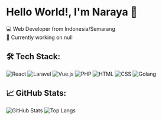# Hello World!, I'm Naraya 👋

💻 Web Developer from Indonesia/Semarang  
🚀 Currently working on null  


## 🛠️ Tech Stack:
![React](https://img.shields.io/badge/-React-61DAFB?style=flat-square&logo=react&logoColor=black)
![Laravel](https://img.shields.io/badge/-Laravel-FF2D20?style=flat-square&logo=laravel&logoColor=white)
![Vue.js](https://img.shields.io/badge/-Vue.js-4FC08D?style=flat-square&logo=vue.js&logoColor=white)
![PHP](https://img.shields.io/badge/-PHP-777BB4?style=flat-square&logo=php&logoColor=white)
![HTML](https://img.shields.io/badge/-HTML5-E34F26?style=flat-square&logo=html5&logoColor=white)
![CSS](https://img.shields.io/badge/-CSS3-1572B6?style=flat-square&logo=css3&logoColor=white)
![Golang](https://img.shields.io/badge/-Golang-00ADD8?style=flat-square&logo=go&logoColor=white)


## 📈 GitHub Stats:
![GitHub Stats](https://github-readme-stats.vercel.app/api?username=telole&show_icons=true&theme=dark)
![Top Langs](https://github-readme-stats.vercel.app/api/top-langs/?username=telole&layout=compact&theme=dark)

